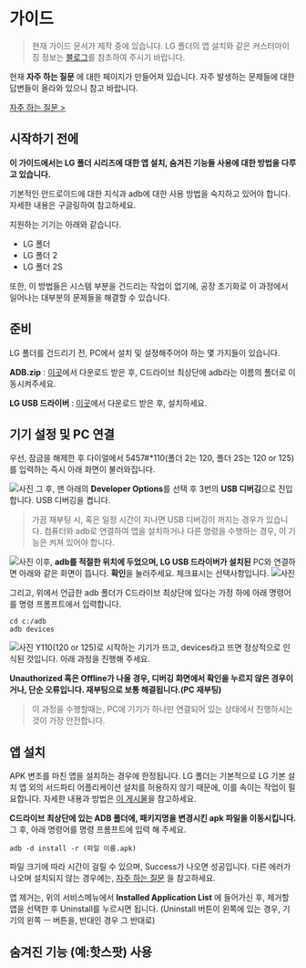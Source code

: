 
# 가이드

> 현재 가이드 문서가 제작 중에 있습니다. LG 폴더의 앱 설치와 같은 커스터마이징 정보는 [블로그](https://garubanana.tistory.com/35)를 참조하여 주시기 바랍니다.

현재 **자주 하는 질문** 에 대한 페이지가 만들어져 있습니다. 자주 발생하는 문제들에 대한 답변들이 올라와 있으니 참고 바랍니다.

[자주 하는 질문 >](http://yvelta1.github.io/qna)

## 시작하기 전에
**이 가이드에서는 LG 폴더 시리즈에 대한 앱 설치, 숨겨진 기능들 사용에 대한 방법을 다루고 있습니다.**

기본적인 안드로이드에 대한 지식과 adb에 대한 사용 방법을 숙지하고 있어야 합니다. 자세한 내용은 구글링하여 참고하세요.

지원하는 기기는 아래와 같습니다.
 - LG 폴더
 - LG 폴더 2
 - LG 폴더 2S

또한, 이 방법들은 시스템 부분을 건드리는 작업이 없기에, 공장 초기화로 이 과정에서 일어나는 대부분의 문제들을 해결할 수 있습니다.

## 준비
LG 폴더를 건드리기 전, PC에서 설치 및 설정해주어야 하는 몇 가지들이 있습니다.

**ADB.zip** : [이곳](adb.zip)에서 다운로드 받은 후, C드라이브 최상단에 adb라는 이름의 폴더로 이동시켜주세요.

**LG USB 드라이버** : [이곳](https://softfamous.com/lg-mobile-driver/)에서 다운로드 받은 후, 설치하세요.

## 기기 설정 및 PC 연결
우선, 잠금을 해제한 후 다이얼에서 5457#*110(폴더 2는 120, 폴더 2S는 120 or 125)를 입력하는 즉시 아래 화면이 불러와집니다.

![사진](https://img1.daumcdn.net/thumb/R1280x0/?scode=mtistory2&fname=https://blog.kakaocdn.net/dn/cUbwjW/btquR14cFTe/K4KLPXmvuSaIQEGoYouH91/img.png)
그 후, 맨 아래의 **Developer Options**를 선택 후 3번의 **USB 디버깅**으로 진입합니다. USB 디버깅을 켭니다.

> 가끔 재부팅 시, 혹은 일정 시간이 지나면 USB 디버깅이 꺼지는 경우가 있습니다. 컴퓨터와 adb로 연결하여 앱을 설치하거나 다른 명령을 수행하는 경우, 이 기능은 켜져 있어야 합니다.
> 
![사진](https://img1.daumcdn.net/thumb/R1280x0/?scode=mtistory2&fname=https://blog.kakaocdn.net/dn/GzGqZ/btquTay721L/TpZLK0neInoK8vXjypzIfK/img.png)
이후, **adb를 적절한 위치에 두었으며, LG USB 드라이버가 설치된** PC와 연결하면 아래와 같은 화면이 뜹니다. **확인**을 눌러주세요. 체크표시는 선택사항입니다.
![사진](https://img1.daumcdn.net/thumb/R1280x0/?scode=mtistory2&fname=https://blog.kakaocdn.net/dn/bFMrlA/btquSpwJldQ/UK39ffhu9kgW1IusIFsbdk/img.png)

그리고, 위에서 언급한 adb 폴더가 C드라이브 최상단에 있다는 가정 하에 아래 명령어를 명령 프롬프트에서 입력합니다.

    cd c:/adb
    adb devices
![사진](https://img1.daumcdn.net/thumb/R1280x0/?scode=mtistory2&fname=https://blog.kakaocdn.net/dn/bhDYRD/btquQwKy24n/qpvL19HIKUKh0p7vglbCKk/img.png)
Y110(120 or 125)로 시작하는 기기가 뜨고, devices라고 뜨면 정상적으로 인식된 것입니다. 아래 과정을 진행해 주세요.

**Unauthorized 혹은 Offline가 나올 경우, 디버깅 화면에서 확인을 누르지 않은 경우이거나, 단순 오류입니다. 재부팅으로 보통 해결됩니다.(PC 재부팅)**

>이 과정을 수행할때는, PC에 기기가 하나만 연결되어 있는 상태에서 진행하시는 것이 가장 안전합니다.

## 앱 설치

APK 변조를 마친 앱을 설치하는 경우에 한정됩니다.
LG 폴더는 기본적으로 LG 기본 설치 앱 외의 서드파티 어플리케이션 설치를 허용하지 않기 때문에, 이를 속이는 작업이 필요합니다. 자세한 내용과 방법은 [이 게시물](https://garubanana.tistory.com/46)을 참고하세요.

**C드라이브 최상단에 있는 ADB 폴더에, 패키지명을 변경시킨 apk 파일을 이동시킵니다.** 그 후, 아래 명령어를 명령 프롬프트에 입력 해 주세요.

    adb -d install -r (파일 이름.apk)
파일 크기에 따라 시간이 걸릴 수 있으며, Success가 나오면 성공입니다. 다른 에러가 나오며 설치되지 않는 경우에는, [자주 하는 질문](http://yvelta1.github.io/qna) 을 참고하세요.

앱 제거는, 위의 서비스메뉴에서 **Installed Application List** 에 들어가신 후, 제거할 앱을 선택한 후 Uninstall를 누르시면 됩니다. (Uninstall 버튼이 왼쪽에 있는 경우, 기기의 왼쪽 ㅡ 버튼을, 반대인 경우 그 반대로)


## 숨겨진 기능 (예:핫스팟) 사용
